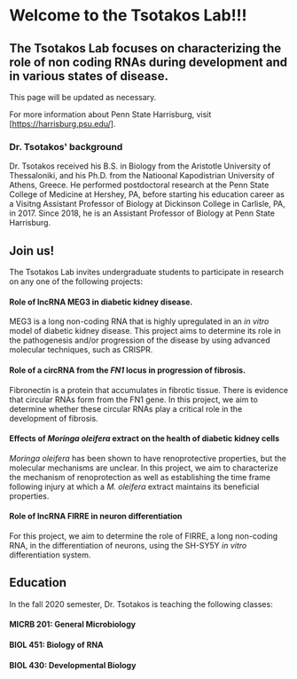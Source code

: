 # Welcome to the Tsotakos Lab!!!
## The Tsotakos Lab focuses on characterizing the role of non coding RNAs during development and in various states of disease.

This page will be updated as necessary.

For more information about Penn State Harrisburg, visit [https://harrisburg.psu.edu/].

### Dr. Tsotakos' background

Dr. Tsotakos received his B.S. in Biology from the Aristotle University of Thessaloniki, and his Ph.D. from the Natioonal Kapodistrian University of Athens, Greece. He performed postdoctoral research at the Penn State College of Medicine at Hershey, PA, before starting his education career as a Visitng Assistant Professor of Biology at Dickinson College in Carlisle, PA, in 2017. Since 2018, he is an Assistant Professor of Biology at Penn State Harrisburg.

## Join us!

The Tsotakos Lab invites undergraduate students to participate in research on any one of the following projects:

#### Role of lncRNA MEG3 in diabetic kidney disease.

MEG3 is a long non-coding RNA that is highly upregulated in an *in vitro* model of diabetic kidney disease. This project aims to determine its role in the pathogenesis and/or progression of the disease by using advanced molecular techniques, such as CRISPR.

####  Role of a circRNA from the *FN1* locus in progression of fibrosis.

Fibronectin is a protein that accumulates in fibrotic tissue. There is evidence that circular RNAs form from the FN1 gene. In this project, we aim to determine whether these circular RNAs play a critical role in the development of fibrosis.

#### Effects of *Moringa oleifera* extract on the health of diabetic kidney cells

*Moringa oleifera* has been shown to have renoprotective properties, but the molecular mechanisms are unclear. In this project, we aim to characterize the mechanism of renoprotection as well as establishing the time frame following injury at which a *M. oleifera* extract maintains its beneficial properties.

#### Role of lncRNA FIRRE in neuron differentiation

For this project, we aim to determine the role of FIRRE, a long non-coding RNA, in the differentiation of neurons, using the SH-SY5Y *in vitro* differentiation system.


## Education

In the fall 2020 semester, Dr. Tsotakos is teaching the following classes:

#### MICRB 201: General Microbiology

#### BIOL 451: Biology of RNA

#### BIOL 430: Developmental Biology
